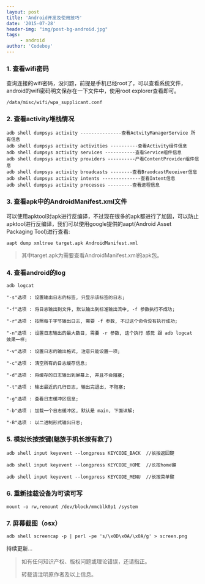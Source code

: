 ```yaml
---
layout: post
title: 'Android开发及使用技巧'
date: '2015-07-28'
header-img: "img/post-bg-android.jpg"
tags:
     - android
author: 'Codeboy'
---
```


### 1. 查看wifi密码

查询连接的wifi密码，没问题，前提是手机已经root了，可以查看系统文件，android的wifi密码明文保存在一下文件中，使用root explorer查看即可。

	/data/misc/wifi/wpa_supplicant.conf


### 2. 查看activity堆栈情况

	adb shell dumpsys activity ---------------查看ActvityManagerService 所有信息
	adb shell dumpsys activity activities ----------查看Activity组件信息
	adb shell dumpsys activity services -----------查看Service组件信息
	adb shell dumpsys activity providers ----------产看ContentProvider组件信息
	adb shell dumpsys activity broadcasts --------查看BraodcastReceiver信息
	adb shell dumpsys activity intents --------------查看Intent信息
	adb shell dumpsys activity processes ---------查看进程信息


### 3. 查看apk中的AndroidManifest.xml文件

可以使用apktool对apk进行反编译，不过现在很多的apk都进行了加固，可以防止apktool进行反编译，我们可以使用google提供的aapt(Android Asset Packaging Tool)进行查看:

	aapt dump xmltree target.apk AndroidManifest.xml

>其中target.apk为需要查看AndroidManifest.xml的apk包。


### 4. 查看android的log

	adb logcat
	
	"-s"选项 : 设置输出日志的标签, 只显示该标签的日志;

	"-f"选项 : 将日志输出到文件, 默认输出到标准输出流中, -f 参数执行不成功;

	"-r"选项 : 按照每千字节输出日志, 需要 -f 参数, 不过这个命令没有执行成功;

	"-n"选项 : 设置日志输出的最大数目, 需要 -r 参数, 这个执行 感觉 跟 adb logcat 效果一样;

	"-v"选项 : 设置日志的输出格式, 注意只能设置一项;

	"-c"选项 : 清空所有的日志缓存信息;

	"-d"选项 : 将缓存的日志输出到屏幕上, 并且不会阻塞;

	"-t"选项 : 输出最近的几行日志, 输出完退出, 不阻塞;

	"-g"选项 : 查看日志缓冲区信息;

	"-b"选项 : 加载一个日志缓冲区, 默认是 main, 下面详解;

	"-B"选项 : 以二进制形式输出日志;


### 5. 模拟长按按键(魅族手机长按有救了)

	adb shell input keyevent --longpress KEYCODE_BACK  //长按返回键
 
	adb shell input keyevent --longpress KEYCODE_HOME  //长按home键

	adb shell input keyevent --longpress KEYCODE_MENU  //长按菜单键


### 6. 重新挂载设备为可读可写

	mount -o rw,remount /dev/block/mmcblk0p1 /system

### 7. 屏幕截图（osx）

	adb shell screencap -p | perl -pe 's/\x0D\x0A/\x0A/g' > screen.png

持续更新...

> 如有任何知识产权、版权问题或理论错误，还请指正。
>
> 转载请注明原作者及以上信息。
